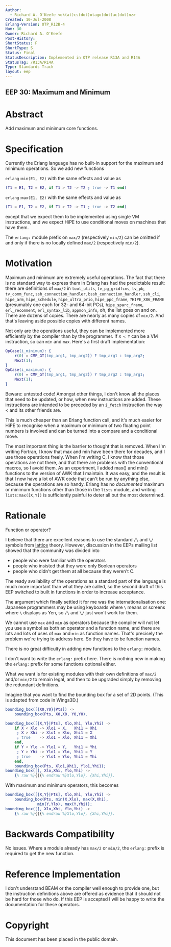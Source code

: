 ```yaml
---
Author:
  - Richard A. O'Keefe <ok(at)cs(dot)otago(dot)ac(dot)nz>
Created: 10-Jul-2008
Erlang-Version: OTP_R12B-4
Num: 30
Owner: Richard A. O'Keefe
Post-History: 
ShortStatus: F
ShortType: S
Status: Final
StatusDescription: Implemented in OTP release R13A and R14A
StatusTag: /R13A/R14A
Type: Standards Track
layout: eep
---
```

EEP 30: Maximum and Minimum
----

Abstract
========

Add maximum and minimum core functions.

Specification
=============

Currently the Erlang language has no built-in support for
the maximum and minimum operations.  So we add new functions

`erlang:min(E1, E2)`  with the same effects and value as

```erlang
(T1 = E1, T2 = E2, if T1 > T2 -> T2 ; true -> T1 end)
```

`erlang:max(E1, E2)`  with the same effects and value as

```erlang
(T1 = E1, T2 = E2, if T1 > T2 -> T1 ; true -> T2 end)
```

except that we expect them to be implemented using single VM
instructions, and we expect HiPE to use conditional moves on
machines that have them.

The `erlang:` module prefix on `max/2` (respectively `min/2`) can
be omitted if and only if there is no locally defined `max/2`
(respectively `min/2`).

Motivation
==========

Maximum and minimum are extremely useful operations.
The fact that there is no standard way to express them in Erlang
has had the predictable result:  there are definitions of `max/2`
in `tool_utils`, `tv_pg_gridfcns`, `tv_pb`, `tv_comm_func`,
`ssh_connection_handler`, `bssh_connection_handler`, `ssh_cli`,
`hipe_arm`, `hipe_schedule`, `hipe_ultra_prio`, `hipe_ppc_frame`,
`?HIPE_X86_FRAME` (presumably one each for 32- and 64-bit PCs),
`hipe_sparc_frame`, `erl_recomment`, `erl_syntax_lib`, `appmon_info`,
oh, the list goes on and on.  There are dozens of copies.
There are nearly as many copies of `min/2`.  And that's leaving
aside possible copies with different names.

Not only are the operations useful, they can be implemented
more efficiently by the compiler than by the programmer.
If `X < Y` can be a VM instruction, so can `min` and `max`.
Here's a first draft implementation:

```erlang
OpCase(i_minimum): {
    r(0) = CMP_GT(tmp_arg1, tmp_arg2)) ? tmp_arg1 : tmp_arg2;
    Next(1);
}
OpCase(i_maximum): {
    r(0) = CMP_GT(tmp_arg1, tmp_arg2)) ? tmp_arg2 : tmp_arg1;
    Next(1);
}
```

Beware: untested code!  Amongst other things, I don't know all the
places that need to be updated, or how, when new instructions are
added.  These instructions are intended to be preceded by an
`i_fetch` instruction the way < and its other friends are.

This is much cheaper than an Erlang function call, and it's much
easier for HiPE to recognise when a maximum or minimum of two
floating point numbers is involved and can be turned into a
compare and a conditional move.

The most important thing is the barrier to thought that is
removed.  When I'm writing Fortran, I know that max and min have
been there for decades, and I use those operations freely.
When I'm writing C, I know that those operations are not there,
and that there are problems with the conventional macros, so
I avoid them.  As an experiment, I added max() and min() functions
to the version of AWK that I maintain.  It was easy, and the
result is that I now have a lot of AWK code that can't be run by
anything else, because the operations are so handy.  Erlang has
no *documented* maximum or minimum functions other than those in
the `lists` module, and writing `lists:max([X,Y])` is sufficiently
painful to deter all but the most determined.

Rationale
=========

Function or operator?

I believe that there are excellent reasons to use the standard
`/\` and `\/` symbols from [lattice][] theory.  However, discussion in
the EEPs mailing list showed that the community was divided
into

- people who were familiar with the operators
- people who insisted that they were only Boolean operators
- people who didn't get them at all because they weren't C.

The ready availability of the operations as a standard part of
the language is much more important than what they are called,
so the second draft of this EEP switched to built in functions
in order to increase acceptance.

The argument which finally settled it for me was the
internationalisation one:  Japanese programmers may be using
keyboards where `\` means or screens where `\` displays as Yen,
so `/\` and `\/` just won't work for them.

We cannot use `max` and `min` as operators because the compiler
will not let you use a symbol as both an operator and a function
name, and there are lots and lots of uses of `max` and `min` as
function names.  That's precisely the problem we're trying to
address here.  So they have to be function names.

There is no great difficulty in adding new functions to the
`erlang:` module.

I don't want to write the `erlang:` prefix here.  There is
nothing new in making the `erlang:` prefix for some functions
optional either.

What we want is for existing modules with their own definitions
of `max/2` and/or `min/2` to remain legal, and then to be upgraded
simply by removing the redundant definitions.

Imagine that you want to find the bounding box for a set
of 2D points.  (This is adapted from code in Wings3D.)

```erlang
bounding_box([{X0,Y0}|Pts]) ->
    bounding_box(Pts, X0,X0, Y0,Y0).

bounding_box([{X,Y}|Pts], Xlo,Xhi, Ylo,Yhi) ->
    if X < Xlo -> Xlo1 = X,   Xhi1 = Xhi
     ; X > Xhi -> Xlo1 = Xlo, Xhi1 = X
     ; true    -> Xlo1 = Xlo, Xhi1 = Xhi
    end,
    if Y < Ylo -> Ylo1 = Y,   Yhi1 = Yhi
     ; Y > Yhi -> Ylo1 = Ylo, Yhi1 = Y
     ; true    -> Ylo1 = Ylo, Yhi1 = Yhi
    end,
    bounding_box(Pts, Xlo1,Xhi1, Ylo1,Yhi1);
bounding_box([], Xlo,Xhi, Ylo,Yhi) ->
    {% raw %}{{{% endraw %}Xlo,Ylo}, {Xhi,Yhi}}.
```

With maximum and minimum operators, this becomes

```erlang
bounding_box([{X,Y}|Pts], Xlo,Xhi, Ylo,Yhi) ->
    bounding_box(Pts, min(X,Xlo), max(X,Xhi),
              min(Y,Ylo), max(Y,Yhi));
bounding_box([], Xlo,Xhi, Ylo,Yhi) ->
    {% raw %}{{{% endraw %}Xlo,Ylo}, {Xhi,Yhi}}.
```

Backwards Compatibility
=======================

No issues.  Where a module already has `max/2` or `min/2`,
the `erlang:` prefix is required to get the new function.

Reference Implementation
========================

I don't understand BEAM or the compiler well enough to
provide one, but the instruction definitions above are
offered as evidence that it should not be hard for those
who do.  If this EEP is accepted I will be happy to write
the documentation for these operators.

[lattice]: http://mathworld.wolfram.com/Lattice.html "Lattice Algebra"

Copyright
=========

This document has been placed in the public domain.

[EmacsVar]: <> "Local Variables:"
[EmacsVar]: <> "mode: indented-text"
[EmacsVar]: <> "indent-tabs-mode: nil"
[EmacsVar]: <> "sentence-end-double-space: t"
[EmacsVar]: <> "fill-column: 70"
[EmacsVar]: <> "coding: utf-8"
[EmacsVar]: <> "End:"